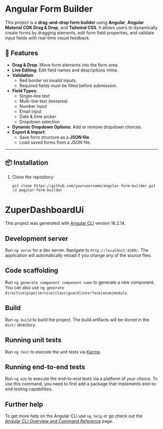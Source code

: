 # Angular Form Builder

This project is a **drag-and-drop form builder** using **Angular**, **Angular Material CDK Drag & Drop**, and **Tailwind CSS**. It allows users to dynamically create forms by dragging elements, edit form field properties, and validate input fields with real-time visual feedback.

## 🚀 Features

- **Drag & Drop**: Move form elements into the form area.
- **Live Editing**: Edit field names and descriptions inline.
- **Validation**:
  - Red border on invalid inputs.
  - Required fields must be filled before submission.
- **Field Types**:
  - Single-line text
  - Multi-line text (textarea)
  - Number input
  - Email input
  - Date & time picker
  - Dropdown selection
- **Dynamic Dropdown Options**: Add or remove dropdown choices.
- **Export & Import**:
  - Save form structure as a **JSON file**.
  - Load saved forms from a JSON file.

---

## 📦 Installation

1. Clone the repository:
   ```sh
   git clone https://github.com/yourusername/angular-form-builder.git
   cd angular-form-builder


# ZuperDashboardUi

This project was generated with [Angular CLI](https://github.com/angular/angular-cli) version 16.2.14.

## Development server

Run `ng serve` for a dev server. Navigate to `http://localhost:4200/`. The application will automatically reload if you change any of the source files.

## Code scaffolding

Run `ng generate component component-name` to generate a new component. You can also use `ng generate directive|pipe|service|class|guard|interface|enum|module`.

## Build

Run `ng build` to build the project. The build artifacts will be stored in the `dist/` directory.

## Running unit tests

Run `ng test` to execute the unit tests via [Karma](https://karma-runner.github.io).

## Running end-to-end tests

Run `ng e2e` to execute the end-to-end tests via a platform of your choice. To use this command, you need to first add a package that implements end-to-end testing capabilities.

## Further help

To get more help on the Angular CLI use `ng help` or go check out the [Angular CLI Overview and Command Reference](https://angular.io/cli) page.

